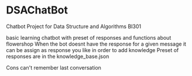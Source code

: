# DSAChatBot
Chatbot Project for Data Structure and Algorithms BI301


basic learning chatbot with preset of responses and functions about flowershop
When the bot doesnt have the response for a given message it can be assign as response you like in order to add knowledge
Preset of responses are in the knowledge_base.json

Cons can't remember last conversation
